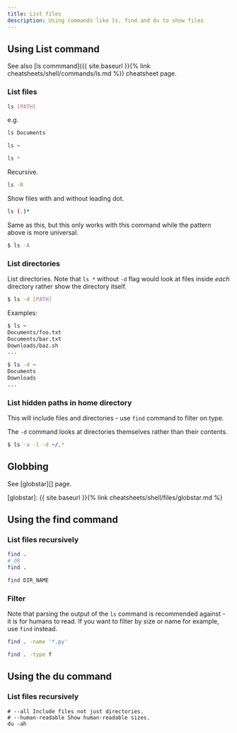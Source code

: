 ```yaml
---
title: List files
description: Using commands like ls, find and du to show files
---
```



## Using List command

See also [ls commmand]({{ site.baseurl }}{% link cheatsheets/shell/commands/ls.md %}) cheatsheet page.

### List files

```sh
ls [PATH]
```

e.g.

```sh
ls Documents

ls ~

ls *
```

Recursive.

```sh
ls -R
```

Show files with and without leading dot.

```sh
ls (.)*
```

Same as this, but this only works with this command while the pattern above is more universal.

```sh
$ ls -A
```

### List directories

List directories. Note that `ls *` without `-d` flag would look at files inside _each_ directory rather show the directory itself.

```sh
$ ls -d [PATH]
```

Examples:

```sh
$ ls ~
Documents/foo.txt
Documents/bar.txt
Downloads/baz.sh
...
```

```sh
$ ls -d ~
Documents
Downloads
...
```

### List hidden paths in home directory

This will include files and directories - use `find` command to filter on type.

The `-d` command looks at directories themselves rather than their contents.

```sh
$ ls -a -l -d ~/.*
```


## Globbing

See [globstar][] page.

[globstar]: {{ site.baseurl }}{% link cheatsheets/shell/files/globstar.md %}


## Using the find command

### List files recursively

```sh
find .
# OR
find .

find DIR_NAME
```

### Filter

Note that parsing the output of the `ls` command is recommended against - it is for humans to read. If you want to filter by size or name for example, use `find` instead.

```sh
find . -name '*.py'
```

```sh
find . -type f
```

## Using the du command

### List files recursively

```
# --all Include files not just directories.
# --human-readable Show human-readable sizes.
du -ah
```
